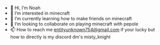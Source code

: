 - 👋 Hi, I’m Noah
- 👀 I’m interested in minecraft
- 🌱 I’m currently learning how to make friends on minecraft
- 💞️ I’m looking to collaborate on playing minecraft with pepole
- 📫 How to reach me entityunknown754@gmail.com if your lucky but how to directly is my discord dm's misty_knight

<!---
Noahmayhem/Noahmayhem is a ✨ special ✨ repository because its `README.md` (this file) appears on your GitHub profile.
You can click the Preview link to take a look at your changes.
--->
